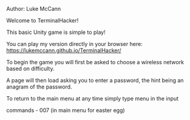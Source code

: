 
Author: Luke McCann

Welcome to TerminalHacker!

This basic Unity game is simple to play!

You can play my version directly in your browser here: https://lukemccann.github.io/TerminalHacker/

To begin the game you will first be asked to choose a wireless network based on difficulty.

A page will then load asking you to enter a password, the hint being an anagram of the password.

To return to the main menu at any time simply type menu in the input

commands - 007 (in main menu for easter egg)

